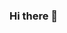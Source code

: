 ### Hi there 👋

<!--
**mtubani/mtubani** is a ✨ _special_ ✨ repository because its `README.md` (this file) appears on your GitHub profile.

Here are some ideas to get you started:

- 🔭 I’m currently working on forecasting
- 🌱 I’m currently learning forecasting
- 👯 I’m looking to collaborate on forecasting
- 🤔 I’m looking for help with forecasting
- 💬 Ask me about forecasting
- 📫 How to reach me: ...
- 😄 Pronouns: ...
- ⚡ Fun fact: ...
-->
